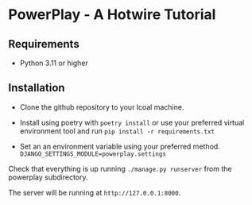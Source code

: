 # PowerPlay - A Hotwire Tutorial

## Requirements
* Python 3.11 or higher

## Installation
* Clone the github repository to your lcoal machine.

* Install using poetry with `poetry install`
or use your preferred virtual environment tool and run `pip install -r requirements.txt`

* Set an an environment variable using your preferred method. `DJANGO_SETTINGS_MODULE=powerplay.settings`

Check that everything is up running `./manage.py runserver` from the powerplay subdirectory.

The server will be running at `http://127.0.0.1:8000`.
